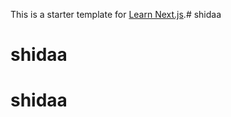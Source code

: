 This is a starter template for [Learn Next.js](https://nextjs.org/learn).# shidaa
# shidaa
# shidaa
